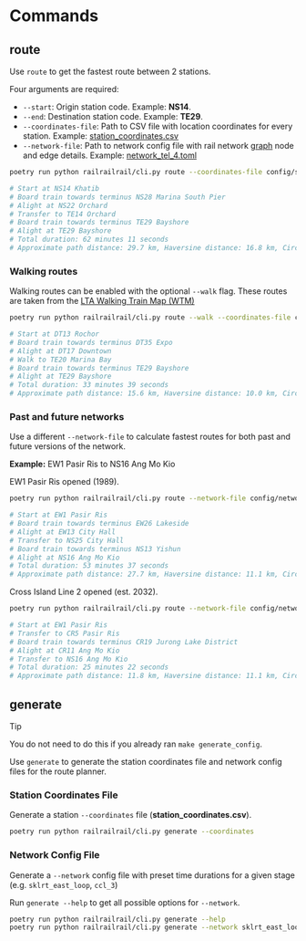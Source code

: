 # Commands

## route

Use `route` to get the fastest route between 2 stations.

Four arguments are required:

- `--start`: Origin station code. Example: **NS14**.
- `--end`: Destination station code. Example: **TE29**.
- `--coordinates-file`: Path to CSV file with location coordinates for every station. Example: [station_coordinates.csv](/config_examples/station_coordinates.csv)
- `--network-file`: Path to network config file with rail network [graph](https://en.wikipedia.org/wiki/Graph_theory) node and edge details. Example: [network_tel_4.toml](/config_examples/network_tel_4.toml)

```bash
poetry run python railrailrail/cli.py route --coordinates-file config/station_coordinates.csv --network-file config/network_tel_4.toml  --start NS14 --end TE29

# Start at NS14 Khatib
# Board train towards terminus NS28 Marina South Pier
# Alight at NS22 Orchard
# Transfer to TE14 Orchard
# Board train towards terminus TE29 Bayshore
# Alight at TE29 Bayshore
# Total duration: 62 minutes 11 seconds
# Approximate path distance: 29.7 km, Haversine distance: 16.8 km, Circuity ratio: 1.8
```

### Walking routes

Walking routes can be enabled with the optional `--walk` flag. These routes are taken from the [LTA Walking Train Map (WTM)](https://www.lta.gov.sg/content/dam/ltagov/who_we_are/statistics_and_publications/pdf/connect_nov_2018_fa_12nov.pdf)

```bash
poetry run python railrailrail/cli.py route --walk --coordinates-file config/station_coordinates.csv --network-file config/network_tel_4.toml  --start DT13 --end TE29

# Start at DT13 Rochor
# Board train towards terminus DT35 Expo
# Alight at DT17 Downtown
# Walk to TE20 Marina Bay
# Board train towards terminus TE29 Bayshore
# Alight at TE29 Bayshore
# Total duration: 33 minutes 39 seconds
# Approximate path distance: 15.6 km, Haversine distance: 10.0 km, Circuity ratio: 1.6
```

### Past and future networks

Use a different `--network-file` to calculate fastest routes for both past and future versions of the network.

**Example:** EW1 Pasir Ris to NS16 Ang Mo Kio

EW1 Pasir Ris opened (1989).

```bash
poetry run python railrailrail/cli.py route --network-file config/network_phase_2a_2.toml --coordinates-file config/station_coordinates.csv --start EW1 --end NS16

# Start at EW1 Pasir Ris
# Board train towards terminus EW26 Lakeside
# Alight at EW13 City Hall
# Transfer to NS25 City Hall
# Board train towards terminus NS13 Yishun
# Alight at NS16 Ang Mo Kio
# Total duration: 53 minutes 37 seconds
# Approximate path distance: 27.7 km, Haversine distance: 11.1 km, Circuity ratio: 2.5
```

Cross Island Line 2 opened (est. 2032).

```bash
poetry run python railrailrail/cli.py route --network-file config/network_crl_2.toml --coordinates-file config/station_coordinates.csv --start EW1 --end NS16

# Start at EW1 Pasir Ris
# Transfer to CR5 Pasir Ris
# Board train towards terminus CR19 Jurong Lake District
# Alight at CR11 Ang Mo Kio
# Transfer to NS16 Ang Mo Kio
# Total duration: 25 minutes 22 seconds
# Approximate path distance: 11.8 km, Haversine distance: 11.1 km, Circuity ratio: 1.1
```

## generate

> [!TIP]
> You do not need to do this if you already ran `make generate_config`.

Use `generate` to generate the station coordinates file and network config files for the route planner.

### Station Coordinates File

Generate a station `--coordinates` file (**station_coordinates.csv**).

```bash
poetry run python railrailrail/cli.py generate --coordinates
```

### Network Config File

Generate a `--network` config file with preset time durations for a given stage (e.g. `sklrt_east_loop`, `ccl_3`)

Run `generate --help` to get all possible options for `--network`.

```bash
poetry run python railrailrail/cli.py generate --help
poetry run python railrailrail/cli.py generate --network sklrt_east_loop
```
